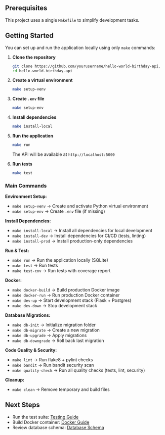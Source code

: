 ## Prerequisites

This project uses a single `Makefile` to simplify development tasks.

## Getting Started

You can set up and run the application locally using only `make` commands:

1. **Clone the repository**

   ```bash
   git clone https://github.com/yourusername/hello-world-birthday-api.git
   cd hello-world-birthday-api
   ```

2. **Create a virtual environment**

   ```bash
   make setup-venv
   ```

3. **Create `.env` file**

   ```bash
   make setup-env
   ```

4. **Install dependencies**

   ```bash
   make install-local
   ```

5. **Run the application**

   ```bash
   make run
   ```

   The API will be available at `http://localhost:5000`

6. **Run tests**

   ```bash
   make test
   ```

### Main Commands

**Environment Setup:**

* `make setup-venv` → Create and activate Python virtual environment
* `make setup-env` → Create `.env` file (if missing)

**Install Dependencies:**

* `make install-local` → Install all dependencies for local development
* `make install-dev` → Install dependencies for CI/CD (tests, linting)
* `make install-prod` → Install production-only dependencies

**Run & Test:**

* `make run` → Run the application locally (SQLite)
* `make test` → Run tests
* `make test-cov` → Run tests with coverage report

**Docker:**

* `make docker-build` → Build production Docker image
* `make docker-run` → Run production Docker container
* `make dev-up` → Start development stack (Flask + Postgres)
* `make dev-down` → Stop development stack

**Database Migrations:**

* `make db-init` → Initialize migration folder
* `make db-migrate` → Create a new migration
* `make db-upgrade` → Apply migrations
* `make db-downgrade` → Roll back last migration

**Code Quality & Security:**

* `make lint` → Run flake8 + pylint checks
* `make bandit` → Run bandit security scan
* `make quality-check` → Run all quality checks (tests, lint, security)

**Cleanup:**

* `make clean` → Remove temporary and build files

## Next Steps

* Run the test suite: [Testing Guide](local_testing.md)
* Build Docker container: [Docker Guide](docker.md)
* Review database schema: [Database Schema](db.md)
